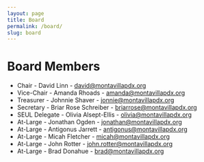 ```yaml
---
layout: page
title: Board
permalink: /board/
slug: board
---
```

# Board Members
* Chair - David Linn - david@montavillapdx.org
* Vice-Chair - Amanda Rhoads - amanda@montavillapdx.org
* Treasurer - Johnnie Shaver - jonnie@montavillapdx.org
* Secretary - Briar Rose Schreiber - briarrose@montavillapdx.org
* SEUL Delegate - Olivia Alsept-Ellis - olivia@montavillapdx.org
* At-Large - Jonathan Ogden - jonathan@montavillapdx.org
* At-Large - Antigonus Jarrett - antigonus@montavillapdx.org
* At-Large - Micah Fletcher - micah@montavillapdx.org
* At-Large - John Rotter - john.rotter@montavillapdx.org
* At-Large - Brad Donahue - brad@montavillapdx.org
